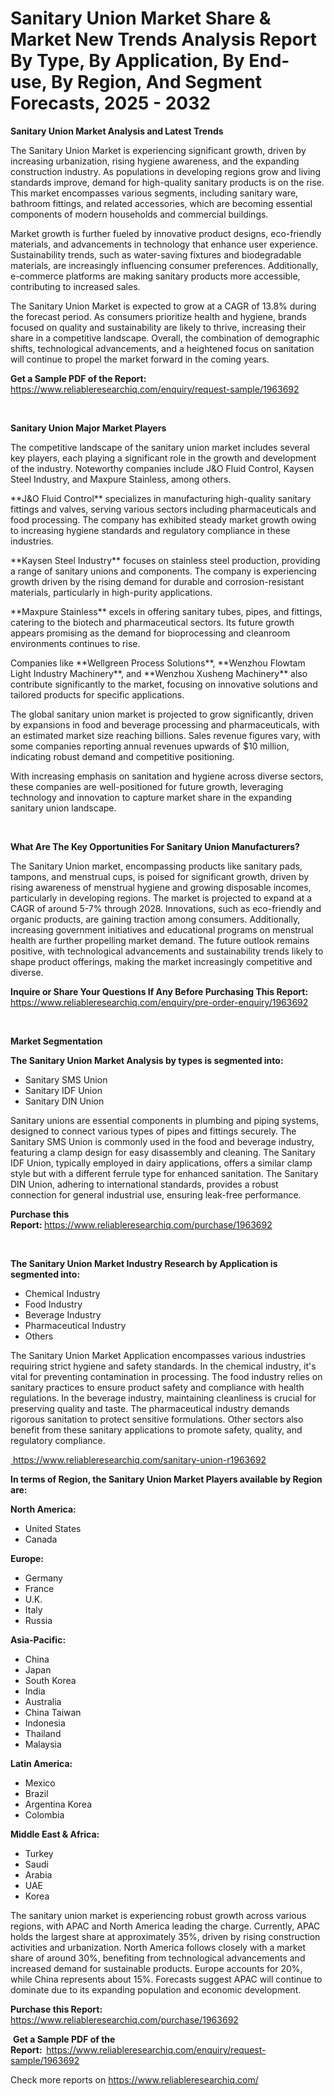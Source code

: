 <p><h1>Sanitary Union Market Share & Market New Trends Analysis Report By Type, By Application, By End-use, By Region, And Segment Forecasts, 2025 - 2032</h1></p><p><strong>Sanitary Union Market Analysis and Latest Trends</strong></p>
<p><p>The Sanitary Union Market is experiencing significant growth, driven by increasing urbanization, rising hygiene awareness, and the expanding construction industry. As populations in developing regions grow and living standards improve, demand for high-quality sanitary products is on the rise. This market encompasses various segments, including sanitary ware, bathroom fittings, and related accessories, which are becoming essential components of modern households and commercial buildings.</p><p>Market growth is further fueled by innovative product designs, eco-friendly materials, and advancements in technology that enhance user experience. Sustainability trends, such as water-saving fixtures and biodegradable materials, are increasingly influencing consumer preferences. Additionally, e-commerce platforms are making sanitary products more accessible, contributing to increased sales.</p><p>The Sanitary Union Market is expected to grow at a CAGR of 13.8% during the forecast period. As consumers prioritize health and hygiene, brands focused on quality and sustainability are likely to thrive, increasing their share in a competitive landscape. Overall, the combination of demographic shifts, technological advancements, and a heightened focus on sanitation will continue to propel the market forward in the coming years.</p></p>
<p><strong>Get a Sample PDF of the Report:&nbsp;</strong> <a href="https://www.reliableresearchiq.com/enquiry/request-sample/1963692?utm_campaign=2566&utm_medium=2&utm_source=Github&utm_content=ia&utm_term=20022025&utm_id=sanitary-union">https://www.reliableresearchiq.com/enquiry/request-sample/1963692</a></p>
<p>&nbsp;</p>
<p><strong>Sanitary Union Major Market Players</strong></p>
<p><p>The competitive landscape of the sanitary union market includes several key players, each playing a significant role in the growth and development of the industry. Noteworthy companies include J&O Fluid Control, Kaysen Steel Industry, and Maxpure Stainless, among others.</p><p>**J&O Fluid Control** specializes in manufacturing high-quality sanitary fittings and valves, serving various sectors including pharmaceuticals and food processing. The company has exhibited steady market growth owing to increasing hygiene standards and regulatory compliance in these industries.</p><p>**Kaysen Steel Industry** focuses on stainless steel production, providing a range of sanitary unions and components. The company is experiencing growth driven by the rising demand for durable and corrosion-resistant materials, particularly in high-purity applications.</p><p>**Maxpure Stainless** excels in offering sanitary tubes, pipes, and fittings, catering to the biotech and pharmaceutical sectors. Its future growth appears promising as the demand for bioprocessing and cleanroom environments continues to rise.</p><p>Companies like **Wellgreen Process Solutions**, **Wenzhou Flowtam Light Industry Machinery**, and **Wenzhou Xusheng Machinery** also contribute significantly to the market, focusing on innovative solutions and tailored products for specific applications.</p><p>The global sanitary union market is projected to grow significantly, driven by expansions in food and beverage processing and pharmaceuticals, with an estimated market size reaching billions. Sales revenue figures vary, with some companies reporting annual revenues upwards of $10 million, indicating robust demand and competitive positioning.</p><p>With increasing emphasis on sanitation and hygiene across diverse sectors, these companies are well-positioned for future growth, leveraging technology and innovation to capture market share in the expanding sanitary union landscape.</p></p>
<p>&nbsp;</p>
<p><strong>What Are The Key Opportunities For Sanitary Union Manufacturers?</strong></p>
<p><p>The Sanitary Union market, encompassing products like sanitary pads, tampons, and menstrual cups, is poised for significant growth, driven by rising awareness of menstrual hygiene and growing disposable incomes, particularly in developing regions. The market is projected to expand at a CAGR of around 5-7% through 2028. Innovations, such as eco-friendly and organic products, are gaining traction among consumers. Additionally, increasing government initiatives and educational programs on menstrual health are further propelling market demand. The future outlook remains positive, with technological advancements and sustainability trends likely to shape product offerings, making the market increasingly competitive and diverse.</p></p>
<p><strong>Inquire or Share Your Questions If Any Before Purchasing This Report:</strong> <a href="https://www.reliableresearchiq.com/enquiry/pre-order-enquiry/1963692?utm_campaign=2566&utm_medium=2&utm_source=Github&utm_content=ia&utm_term=20022025&utm_id=sanitary-union">https://www.reliableresearchiq.com/enquiry/pre-order-enquiry/1963692</a></p>
<p>&nbsp;</p>
<p><strong>Market Segmentation</strong></p>
<p><strong>The Sanitary Union Market Analysis by types is segmented into:</strong></p>
<p><ul><li>Sanitary SMS Union</li><li>Sanitary IDF Union</li><li>Sanitary DIN Union</li></ul></p>
<p><p>Sanitary unions are essential components in plumbing and piping systems, designed to connect various types of pipes and fittings securely. The Sanitary SMS Union is commonly used in the food and beverage industry, featuring a clamp design for easy disassembly and cleaning. The Sanitary IDF Union, typically employed in dairy applications, offers a similar clamp style but with a different ferrule type for enhanced sanitation. The Sanitary DIN Union, adhering to international standards, provides a robust connection for general industrial use, ensuring leak-free performance.</p></p>
<p><strong>Purchase this Report:&nbsp;</strong><a href="https://www.reliableresearchiq.com/purchase/1963692?utm_campaign=2566&utm_medium=2&utm_source=Github&utm_content=ia&utm_term=20022025&utm_id=sanitary-union">https://www.reliableresearchiq.com/purchase/1963692</a></p>
<p>&nbsp;</p>
<p><strong>The Sanitary Union Market Industry Research by Application is segmented into:</strong></p>
<p><ul><li>Chemical Industry</li><li>Food Industry</li><li>Beverage Industry</li><li>Pharmaceutical Industry</li><li>Others</li></ul></p>
<p><p>The Sanitary Union Market Application encompasses various industries requiring strict hygiene and safety standards. In the chemical industry, it's vital for preventing contamination in processing. The food industry relies on sanitary practices to ensure product safety and compliance with health regulations. In the beverage industry, maintaining cleanliness is crucial for preserving quality and taste. The pharmaceutical industry demands rigorous sanitation to protect sensitive formulations. Other sectors also benefit from these sanitary applications to promote safety, quality, and regulatory compliance.</p></p>
<p><a href="https://www.reliableresearchiq.com/sanitary-union-r1963692?utm_campaign=2566&utm_medium=2&utm_source=Github&utm_content=ia&utm_term=20022025&utm_id=sanitary-union">&nbsp;https://www.reliableresearchiq.com/sanitary-union-r1963692</a></p>
<p><strong>In terms of Region, the Sanitary Union Market Players available by Region are:</strong></p>
<p>
    <p> <strong> North America: </strong>
        <ul>
            <li>United States</li>
            <li>Canada</li>
        </ul>
        </p> 
    <p> <strong> Europe: </strong>
        <ul>
            <li>Germany</li>
            <li>France</li>
            <li>U.K.</li>
            <li>Italy</li>
            <li>Russia</li>
        </ul>
        </p> 
    <p> <strong> Asia-Pacific: </strong>
        <ul>
            <li>China</li>
            <li>Japan</li>
            <li>South Korea</li>
            <li>India</li>
            <li>Australia</li>
            <li>China Taiwan</li>
            <li>Indonesia</li>
            <li>Thailand</li>
            <li>Malaysia</li>
        </ul>
        </p> 
    <p> <strong> Latin America: </strong>
        <ul>
            <li>Mexico</li>
            <li>Brazil</li>
            <li>Argentina Korea</li>
            <li>Colombia</li>
        </ul>
        </p> 
    <p> <strong> Middle East & Africa: </strong>
        <ul>
            <li>Turkey</li>
            <li>Saudi</li>
            <li>Arabia</li>
            <li>UAE</li>
            <li>Korea</li>
        </ul>
    </p>
    </p>
<p><p>The sanitary union market is experiencing robust growth across various regions, with APAC and North America leading the charge. Currently, APAC holds the largest share at approximately 35%, driven by rising construction activities and urbanization. North America follows closely with a market share of around 30%, benefiting from technological advancements and increased demand for sustainable products. Europe accounts for 20%, while China represents about 15%. Forecasts suggest APAC will continue to dominate due to its expanding population and economic development.</p></p>
<p><strong>Purchase this Report: </strong><a href="https://www.reliableresearchiq.com/purchase/1963692?utm_campaign=2566&utm_medium=2&utm_source=Github&utm_content=ia&utm_term=20022025&utm_id=sanitary-union">https://www.reliableresearchiq.com/purchase/1963692</a></p>
<p>&nbsp;<strong>Get a Sample PDF of the Report:&nbsp;&nbsp;</strong><a href="https://www.reliableresearchiq.com/enquiry/request-sample/1963692?utm_campaign=2566&utm_medium=2&utm_source=Github&utm_content=ia&utm_term=20022025&utm_id=sanitary-union">https://www.reliableresearchiq.com/enquiry/request-sample/1963692</a></p>
<p><strong></strong></p>
<p>Check more reports on <a href="https://www.reliableresearchiq.com/?utm_campaign=2566&utm_medium=2&utm_source=Github&utm_content=ia&utm_term=20022025&utm_id=sanitary-union">https://www.reliableresearchiq.com/</a></p>